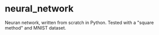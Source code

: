 # neural_network
Neuran network, written from scratch in Python. Tested with a "square method" and MNIST dataset.
